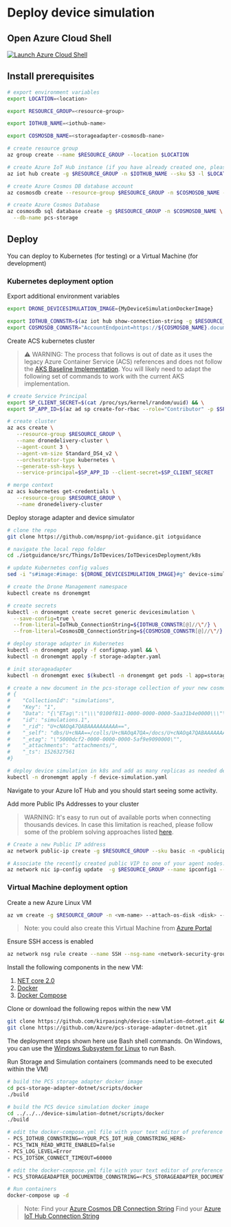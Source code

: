 # Deploy device simulation

## Open Azure Cloud Shell

[![](https://shell.azure.com/images/launchcloudshell.png "Launch Azure Cloud Shell")](https://shell.azure.com)

## Install prerequisites

```bash
# export environment variables
export LOCATION=<location>

export RESOURCE_GROUP=<resource-group>

export IOTHUB_NAME=<iothub-name>

export COSMOSDB_NAME=<storageadapter-cosmosdb-nane>

# create resource group
az group create --name $RESOURCE_GROUP --location $LOCATION

# create Azure IoT Hub instance (if you have already created one, please skip this step)
az iot hub create -g $RESOURCE_GROUP -n $IOTHUB_NAME --sku S3 -l $LOCATION --unit 10 --partition-count 32

# create Azure Cosmos DB database account
az cosmosdb create --resource-group $RESOURCE_GROUP -n $COSMOSDB_NAME --enable-automatic-failover false --kind GlobalDocumentDB --default-consistency-level Strong

# create Azure Cosmos Database
az cosmosdb sql database create -g $RESOURCE_GROUP -n $COSMOSDB_NAME \
  --db-name pcs-storage
```

## Deploy

You can deploy to Kubernetes (for testing) or a Virtual Machine (for development)

### Kubernetes deployment option

Export additional environment variables

```bash
export DRONE_DEVICESIMULATION_IMAGE={MyDeviceSimulationDockerImage}

export IOTHUB_CONNSTR=$(az iot hub show-connection-string -g $RESOURCE_GROUP -n $IOTHUB_NAME --query connectionString | sed -e 's/^"//' -e 's/"$//') && \
export COSMOSDB_CONNSTR="AccountEndpoint=https://${COSMOSDB_NAME}.documents.azure.com:443/;AccountKey=$(az cosmosdb list-keys -g $RESOURCE_GROUP -n $COSMOSDB_NAME --query primaryMasterKey | sed -e 's/^"//' -e 's/"$//')"
```

Create ACS kubernetes cluster

> :warning: WARNING: The process that follows is out of date as it uses the legacy Azure Container Service (ACS) references and does not follow the [AKS Baseline Implementation](https://aka.ms/architecture/aks-baseline). You will likely need to adapt the following set of commands to work with the current AKS implementation.

```bash
# create Service Principal
export SP_CLIENT_SECRET=$(cat /proc/sys/kernel/random/uuid) && \
export SP_APP_ID=$(az ad sp create-for-rbac --role="Contributor" -p $SP_CLIENT_SECRET | grep -oP '(?<="appId": ")[^"]*')

# create cluster
az acs create \
   --resource-group $RESOURCE_GROUP \
   --name dronedelivery-cluster \
   --agent-count 3 \
   --agent-vm-size Standard_DS4_v2 \
   --orchestrator-type kubernetes \
   --generate-ssh-keys \
   --service-principal=$SP_APP_ID --client-secret=$SP_CLIENT_SECRET

# merge context
az acs kubernetes get-credentials \
   --resource-group $RESOURCE_GROUP \
   --name dronedelivery-cluster
```

Deploy storage adapter and device simulator

```bash
# clone the repo
git clone https://github.com/mspnp/iot-guidance.git iotguidance

# navigate the local repo folder
cd ./iotguidance/src/Things/IoTDevices/IoTDevicesDeployment/k8s

# update Kubernetes config values
sed -i "s#image:#image: ${DRONE_DEVICESIMULATION_IMAGE}#g" device-simulation.yaml

# create the Drone Management namespace
kubectl create ns dronemgmt

# create secrets
kubectl -n dronemgmt create secret generic devicesimulation \
  --save-config=true \
  --from-literal=IoTHub_ConnectionString=${IOTHUB_CONNSTR[@]//\"/} \
  --from-literal=CosmosDB_ConnectionString=${COSMOSDB_CONNSTR[@]//\"/}

# deploy storage adapter in Kubernetes
kubectl -n dronemgmt apply -f configmap.yaml && \
kubectl -n dronemgmt apply -f storage-adapter.yaml

# init storageadapter
kubectl -n dronemgmt exec $(kubectl -n dronemgmt get pods -l app=storageadapter -o jsonpath="{.items[0].metadata.name}") -- curl -H "Content-Type: application/json" -X POST -d '{}' http://localhost:9022/v1/collections/init/values

# create a new document in the pcs-storage collection of your new cosmosdb using the following as value
# {
#    "CollectionId": "simulations",
#    "Key": "1",
#    "Data": "{\"ETag\":\"\\\"0100f811-0000-0000-0000-5aa31b4e0000\\\"\",\"Id\":\"1\",\"Enabled\":true,\"DeviceModels\":[{\"Id\":\"drone-01\",\"Count\":10000}]}",
#    "id": "simulations.1",
#    "_rid": "U+cNAOqA7QABAAAAAAAAAA==",
#    "_self": "dbs/U+cNAA==/colls/U+cNAOqA7QA=/docs/U+cNAOqA7QABAAAAAAAAAA==/",
#    "_etag": "\"5000dcf2-0000-0000-0000-5af9e9090000\"",
#    "_attachments": "attachments/",
#    "_ts": 1526327561
#}

# deploy device simulation in k8s and add as many replicas as needed depending on the throughput required
kubectl -n dronemgmt apply -f device-simulation.yaml
```

Navigate to your Azure IoT Hub and you should start seeing some activity.

Add more Public IPs Addresses to your cluster

> WARNING: It's easy to run out of available ports when connecting thousands devices. In case this limitation is reached, please follow some of the problem solving approaches listed [here](https://docs.microsoft.com/azure/load-balancer/load-balancer-outbound-connections#problemsolving).

```bash
# Create a new Public IP address
az network public-ip create -g $RESOURCE_GROUP --sku basic -n <publicip-name> --allocation-method Dynamic

# Associate the recently created public VIP to one of your agent nodes. It is also possible to use a LB. For more information please visit https://docs.microsoft.com/en-us/azure/load-balancer/load-balancer-outbound-connections#problemsolving
az network nic ip-config update  -g $RESOURCE_GROUP --name ipconfig1 --public-ip-address <publicip-name> --nic-name <k8s-agentnode-nic-name>
```

### Virtual Machine deployment option

Create a new Azure Linux VM

```bash
az vm create -g $RESOURCE_GROUP -n <vm-name> --attach-os-disk <disk> --os-type linux
```

> Note: you could also create this Virtual Machine from [Azure Portal](https://ms.portal.azure.com)

Ensure SSH access is enabled

```bash
az network nsg rule create --name SSH --nsg-name <network-security-group> --priority 101 --destination-port-ranges 22 --access Allow --protocol TCP
```

Install the following components in the new VM:

  1. [NET core 2.0](https://www.microsoft.com/net/learn/get-started/linux/ubuntu16-04)
  1. [Docker](https://docs.docker.com/)
  1. [Docker Compose](https://docs.docker.com/compose/install/)

Clone or download the following repos within the new VM

```bash
git clone https://github.com/kirpasingh/device-simulation-dotnet.git && \
git clone https://github.com/Azure/pcs-storage-adapter-dotnet.git
```

The deployment steps shown here use Bash shell commands. On Windows, you can use the [Windows Subsystem for Linux](https://docs.microsoft.com/windows/wsl/about) to run Bash.

Run Storage and Simulation containers (commands need to be executed within the VM)

```bash
# build the PCS storage adapter docker image
cd pcs-storage-adapter-dotnet/scripts/docker
./build

# build the PCS device simulation docker image
cd ../../../device-simulation-dotnet/scripts/docker
./build

# edit the docker-compose.yml file with your text editor of preference and add the following information to the environment section under services->devicesimulation
- PCS_IOTHUB_CONNSTRING=<YOUR_PCS_IOT_HUB_CONNSTRING_HERE>
- PCS_TWIN_READ_WRITE_ENABLED=false
- PCS_LOG_LEVEL=Error
- PCS_IOTSDK_CONNECT_TIMEOUT=60000

# edit the docker-compose.yml file with your text editor of preference and add the following information to the environment section under services->storageadpater
- PCS_STORAGEADAPTER_DOCUMENTDB_CONNSTRING=<PCS_STORAGEADAPTER_DOCUMENTDB_CONNSTRING>

# Run containers
docker-compose up -d
```

> Note:
> Find your [Azure Cosmos DB Connection String](https://docs.microsoft.com/azure/cosmos-db/create-sql-api-dotnet#update-your-connection-string)
> Find your [Azure IoT Hub Connection String](https://blogs.msdn.microsoft.com/iotdev/2017/05/09/understand-different-connection-strings-in-azure-iot-hub/)
